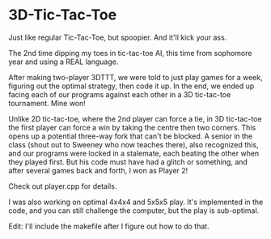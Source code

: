 # 3D-Tic-Tac-Toe
Just like regular Tic-Tac-Toe, but spoopier. And it'll kick your ass.

The 2nd time dipping my toes in tic-tac-toe AI, this time from sophomore year and using a REAL language. 

After making two-player 3DTTT, we were told to just play games for a week, figuring out the optimal strategy, then code it up. In the end, we ended up facing each of our programs against each other in a 3D tic-tac-toe tournament. Mine won!

Unlike 2D tic-tac-toe, where the 2nd player can force a tie, in 3D tic-tac-toe the first player can force a win by taking the centre then two corners. This opens up a potential three-way fork that can't be blocked. A senior in the class (shout out to Sweeney who now teaches there), also recognized this, and our programs were locked in a stalemate, each beating the other when they played first. But his code must have had a glitch or something, and after several games back and forth, I won as Player 2!

Check out player.cpp for details.

I was also working on optimal 4x4x4 and 5x5x5 play. It's implemented in the code, and you can still challenge the computer, but the play is sub-optimal. 

Edit: I'll include the makefile after I figure out how to do that.
